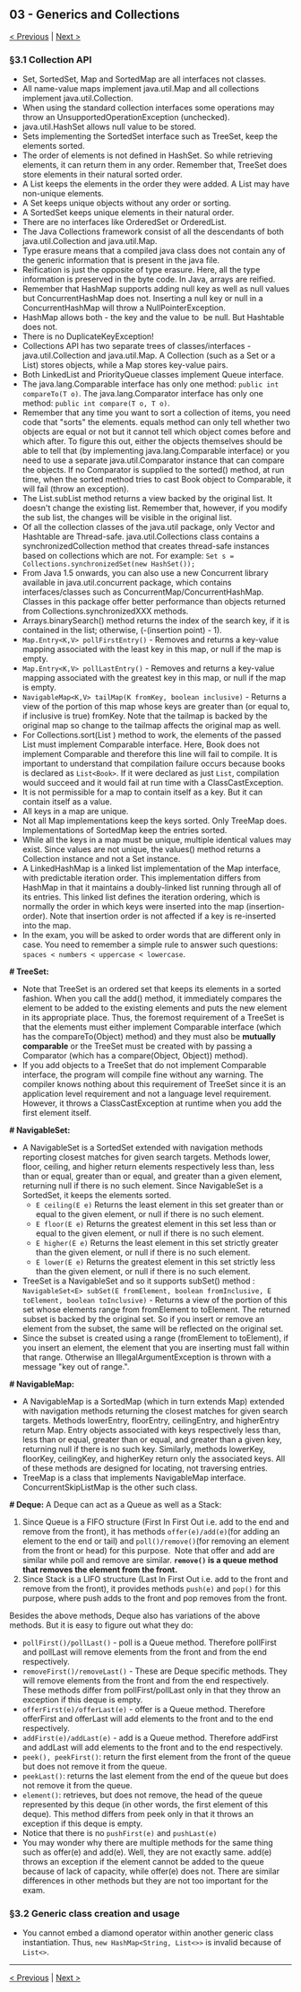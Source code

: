 ## 03 - Generics and Collections

[< Previous](./02-advanced-class-design.md) | [Next >](04-lambda-expressions.md)

### §3.1 Collection API

- Set, SortedSet, Map and SortedMap are all interfaces not classes.
- All name-value maps implement java.util.Map and all collections implement java.util.Collection.
- When using the standard collection interfaces some operations may throw an UnsupportedOperationException (unchecked).
- java.util.HashSet allows null value to be stored.
- Sets implementing the SortedSet interface such as TreeSet, keep the elements sorted.
- The order of elements is not defined in HashSet. So while retrieving elements, it can return them in any order. 
Remember that, TreeSet does store elements in their natural sorted order. 
- A List keeps the elements in the order they were added. A List may have non-unique elements.
- A Set keeps unique objects without any order or sorting.
- A SortedSet keeps unique elements in their natural order.
- There are no interfaces like OrderedSet or OrderedList.
- The Java Collections framework consist of all the descendants of both java.util.Collection and java.util.Map.
- Type erasure means that a compiled java class does not contain any of the generic information that is present in the 
java file.
- Reification is just the opposite of type erasure. Here, all the type information is preserved in the byte code. 
In Java, arrays are reified.
- Remember that HashMap supports adding null key as well as null values but ConcurrentHashMap does not. Inserting a null 
key or null in a ConcurrentHashMap will throw a NullPointerException.
- HashMap allows both - the key and the value to  be null. But Hashtable does not.
- There is no DuplicateKeyException!
- Collections API has two separate trees of classes/interfaces - java.util.Collection and java.util.Map. A Collection 
(such as a Set or a List) stores objects, while a Map stores key-value pairs.
- Both LinkedList and PriorityQueue classes implement Queue interface.
- The java.lang.Comparable interface has only one method: `public int compareTo(T o)`.
The java.lang.Comparator interface has only one method: `public int compare(T o, T o)`.
- Remember that any time you want to sort a collection of items, you need code that "sorts" the elements. equals method 
can only tell whether two objects are equal or not but it cannot tell which object comes before and which after. To 
figure this out, either the objects themselves should be able to tell that (by implementing java.lang.Comparable 
interface) or you need to use a separate java.util.Comparator instance that can compare the objects.
If no Comparator is supplied to the sorted() method, at run time, when the sorted method tries to cast Book 
object to Comparable, it will fail (throw an exception).
- The List.subList method returns a view backed by the original list. It doesn't change the existing list.
Remember that, however, if you modify the sub list, the changes will be visible in the original list.
- Of all the collection classes of the java.util package, only Vector and Hashtable are Thread-safe. 
java.util.Collections class contains a synchronizedCollection method that creates thread-safe instances based on 
collections which are not. For example: `Set s = Collections.synchronizedSet(new HashSet());`  
- From Java 1.5 onwards, you can also use a new Concurrent library available in java.util.concurrent package, which 
contains interfaces/classes such as ConcurrentMap/ConcurrentHashMap. Classes in this package offer better performance 
than objects returned from Collections.synchronizedXXX methods.
- Arrays.binarySearch() method returns the index of the search key, if it is contained in the list; otherwise, 
(-(insertion point) - 1).
- `Map.Entry<K,V> pollFirstEntry()` - Removes and returns a key-value mapping associated with the least key in this map, 
or null if the map is empty. 
- `Map.Entry<K,V> pollLastEntry()` -  Removes and returns a key-value mapping associated with the greatest key in this 
map, or null if the map is empty. 
- `NavigableMap<K,V> tailMap(K fromKey, boolean inclusive)` - Returns a view of the portion of this map whose keys are 
greater than (or equal to, if inclusive is true) fromKey. Note that the tailmap is backed by the original map so
change to the tailmap affects the original map as well.
- For Collections.sort(List ) method to work, the elements of the passed List must implement Comparable interface. Here, 
Book does not implement Comparable and therefore this line will fail to compile. It is important to understand that 
compilation failure occurs because books is declared as `List<Book>`. If it were declared as just `List`, compilation would 
succeed and it would fail at run time with a ClassCastException.
- It is not permissible for a map to contain itself as a key. But it can contain itself as a value.
- All keys in a map are unique.
- Not all Map implementations keep the keys sorted. Only TreeMap does. Implementations of SortedMap keep the entries sorted.
- While all the keys in a map must be unique, multiple identical values may exist. Since values are not unique, the 
values() method returns a Collection instance and not a Set instance.
- A LinkedHashMap is a linked list implementation of the Map interface, with predictable iteration order. This 
implementation differs from HashMap in that it maintains a doubly-linked list running through all of its entries. This 
linked list defines the iteration ordering, which is normally the order in which keys were inserted into the map 
(insertion-order). Note that insertion order is not affected if a key is re-inserted into the map.
- In the exam, you will be asked to order words that are different only in case. You need to remember a simple rule to 
answer such questions: `spaces < numbers < uppercase < lowercase`.

**# TreeSet:**
- Note that TreeSet is an ordered set that keeps its elements in a sorted fashion. When you call the add() method, it 
immediately compares the element to be added to the existing elements and puts the new element in its appropriate place. 
Thus, the foremost requirement of a TreeSet is that the elements must either implement Comparable interface (which has 
the compareTo(Object) method) and they must also be **mutually comparable** or the TreeSet must be created with by passing 
a Comparator (which has a compare(Object, Object)) method).
- If you add objects to a TreeSet that do not implement Comparable interface, the program will compile fine without any 
warning. The compiler knows nothing about this requirement of TreeSet since it is an application level requirement and 
not a language level requirement. However, it throws a ClassCastException at runtime when you add the first element itself.

**# NavigableSet:**
- A NavigableSet is a SortedSet extended with navigation methods reporting closest matches for given search targets. 
Methods lower, floor, ceiling, and higher return elements respectively less than, less than or equal, greater than or 
equal, and greater than a given element, returning null if there is no such element. Since NavigableSet is a SortedSet, 
it keeps the elements sorted.
    - `E ceiling(E e)` Returns the least element in this set greater than or equal to the given element, or null if 
    there is no such element. 
    - `E floor(E e)` Returns the greatest element in this set less than or equal to the given element, or null if there 
    is no such element. 
    - `E higher(E e)` Returns the least element in this set strictly greater than the given element, or null if there 
    is no such element. 
    - `E lower(E e)` Returns the greatest element in this set strictly less than the given element, or null if there 
    is no such element. 
- TreeSet is a NavigableSet and so it supports subSet() method :
`NavigableSet<E> subSet(E fromElement, boolean fromInclusive, E toElement, boolean toInclusive)` -  Returns a view 
of the portion of this set whose elements range from fromElement to toElement. The returned subset is backed by the 
original set. So if you insert or remove an element from the subset, the same will be reflected on the original set.
- Since the subset is created using a range (fromElement to toElement), if you insert an element, the element that you 
are inserting must fall within that range. Otherwise an IllegalArgumentException is thrown with a message "key out of 
range.".

**# NavigableMap:**
- A NavigableMap is a SortedMap (which in turn extends Map) extended with navigation methods returning the closest 
matches for given search targets. Methods lowerEntry, floorEntry, ceilingEntry, and higherEntry return Map. Entry 
objects associated with keys respectively less than, less than or equal, greater than or equal, and greater than a 
given key, returning null if there is no such key. Similarly, methods lowerKey, floorKey, ceilingKey, and higherKey 
return only the associated keys. All of these methods are designed for locating, not traversing entries. 
- TreeMap is a class that implements NavigableMap interface. ConcurrentSkipListMap is the other such class.

**# Deque:**
A Deque can act as a Queue as well as a Stack:  
1. Since Queue is a FIFO structure (First In First Out i.e. add to the end and remove from the front), it has methods 
`offer(e)/add(e)`(for adding an element to the end or tail) and `poll()/remove()`(for removing an element from the front or 
head) for this purpose.  Note that offer and add are similar while poll and remove are similar. 
**`remove()` is a queue method that removes the element from the front.**
2. Since Stack is a LIFO structure (Last In First Out i.e. add to the front and remove from the front), it provides 
methods `push(e)` and `pop()` for this purpose, where push adds to the front and pop removes from the front.  

Besides the above methods, Deque also has variations of the above methods. But it is easy to figure out what they do:  
- `pollFirst()/pollLast()` - poll is a Queue method. Therefore pollFirst and pollLast will remove elements from the 
front and from the end respectively. 
- `removeFirst()/removeLast()` - These are Deque specific methods. They will remove elements from the front and from 
the end respectively. These methods differ from pollFirst/pollLast only in that they throw an exception if this 
deque is empty.  
- `offerFirst(e)/offerLast(e)` - offer is a Queue method. Therefore offerFirst and offerLast will add elements to the 
front and to the end respectively. 
- `addFirst(e)/addLast(e)` - add is a Queue method. Therefore addFirst and addLast will add elements to the front and to 
the end respectively.  
- `peek(), peekFirst()`: return the first element from the front of the queue but does not remove it from the queue. 
- `peekLast()`: returns the last element from the end of the queue but does not remove it from the queue. 
- `element()`: retrieves, but does not remove, the head of the queue represented by this deque (in other words, 
the first element of this deque). This method differs from peek only in that it throws an exception if this deque is 
empty.  
- Notice that there is no `pushFirst(e)` and `pushLast(e)`
- You may wonder why there are multiple methods for the same thing such as offer(e) and add(e). Well, they are not 
exactly same. add(e) throws an exception if the element cannot be added to the queue because of lack of capacity, 
while offer(e) does not. There are similar differences in other methods but they are not too important for the exam.

### §3.2 Generic class creation and usage

- You cannot embed a diamond operator within another generic class instantiation. Thus, `new HashMap<String, List<>>` 
is invalid because of `List<>`.

---
[< Previous](./02-advanced-class-design.md) | [Next >](04-lambda-expressions.md)

